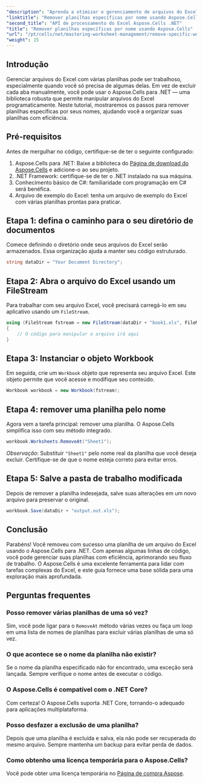 ```yaml
---
"description": "Aprenda a otimizar o gerenciamento de arquivos do Excel com o Aspose.Cells para .NET. Este guia explica as etapas para remover planilhas específicas por nome, economizando tempo e mantendo suas planilhas organizadas."
"linktitle": "Remover planilhas específicas por nome usando Aspose.Cells"
"second_title": "API de processamento do Excel Aspose.Cells .NET"
"title": "Remover planilhas específicas por nome usando Aspose.Cells"
"url": "/pt/cells/net/mastering-worksheet-management/remove-specific-worksheets-by-name/"
"weight": 15
---
```


## Introdução

Gerenciar arquivos do Excel com várias planilhas pode ser trabalhoso, especialmente quando você só precisa de algumas delas. Em vez de excluir cada aba manualmente, você pode usar o Aspose.Cells para .NET — uma biblioteca robusta que permite manipular arquivos do Excel programaticamente. Neste tutorial, mostraremos os passos para remover planilhas específicas por seus nomes, ajudando você a organizar suas planilhas com eficiência.

## Pré-requisitos

Antes de mergulhar no código, certifique-se de ter o seguinte configurado:

1. Aspose.Cells para .NET: Baixe a biblioteca do [Página de download do Aspose.Cells](https://releases.aspose.com/cells/net/) e adicione-o ao seu projeto.
2. .NET Framework: certifique-se de ter o .NET instalado na sua máquina.
3. Conhecimento básico de C#: familiaridade com programação em C# será benéfica.
4. Arquivo de exemplo do Excel: tenha um arquivo de exemplo do Excel com várias planilhas prontas para praticar.

## Etapa 1: defina o caminho para o seu diretório de documentos

Comece definindo o diretório onde seus arquivos do Excel serão armazenados. Essa organização ajuda a manter seu código estruturado.

```csharp
string dataDir = "Your Document Directory";
```

## Etapa 2: Abra o arquivo do Excel usando um FileStream

Para trabalhar com seu arquivo Excel, você precisará carregá-lo em seu aplicativo usando um `FileStream`.

```csharp
using (FileStream fstream = new FileStream(dataDir + "book1.xls", FileMode.Open))
{
    // O código para manipular o arquivo irá aqui
}
```

## Etapa 3: Instanciar o objeto Workbook

Em seguida, crie um `Workbook` objeto que representa seu arquivo Excel. Este objeto permite que você acesse e modifique seu conteúdo.

```csharp
Workbook workbook = new Workbook(fstream);
```

## Etapa 4: remover uma planilha pelo nome

Agora vem a tarefa principal: remover uma planilha. O Aspose.Cells simplifica isso com seu método integrado.

```csharp
workbook.Worksheets.RemoveAt("Sheet1");
```

*Observação*: Substituir `"Sheet1"` pelo nome real da planilha que você deseja excluir. Certifique-se de que o nome esteja correto para evitar erros.

## Etapa 5: Salve a pasta de trabalho modificada

Depois de remover a planilha indesejada, salve suas alterações em um novo arquivo para preservar o original.

```csharp
workbook.Save(dataDir + "output.out.xls");
```

## Conclusão

Parabéns! Você removeu com sucesso uma planilha de um arquivo do Excel usando o Aspose.Cells para .NET. Com apenas algumas linhas de código, você pode gerenciar suas planilhas com eficiência, aprimorando seu fluxo de trabalho. O Aspose.Cells é uma excelente ferramenta para lidar com tarefas complexas do Excel, e este guia fornece uma base sólida para uma exploração mais aprofundada.

## Perguntas frequentes

### Posso remover várias planilhas de uma só vez?

Sim, você pode ligar para o `RemoveAt` método várias vezes ou faça um loop em uma lista de nomes de planilhas para excluir várias planilhas de uma só vez.

### O que acontece se o nome da planilha não existir?

Se o nome da planilha especificado não for encontrado, uma exceção será lançada. Sempre verifique o nome antes de executar o código.

### O Aspose.Cells é compatível com o .NET Core?

Com certeza! O Aspose.Cells suporta .NET Core, tornando-o adequado para aplicações multiplataforma.

### Posso desfazer a exclusão de uma planilha?

Depois que uma planilha é excluída e salva, ela não pode ser recuperada do mesmo arquivo. Sempre mantenha um backup para evitar perda de dados.

### Como obtenho uma licença temporária para o Aspose.Cells?

Você pode obter uma licença temporária no [Página de compra Aspose](https://purchase.aspose.com/temporary-license/).